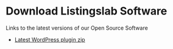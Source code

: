 
# Download Listingslab Software

Links to the latest versions of our Open Source Software


- [Latest WordPress plugin zip](https://github.com/listingslab-software/listingslab-download/raw/master/wordpress/listingslab.zip)

